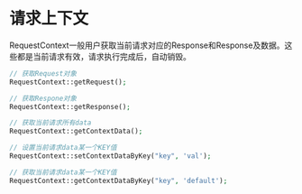 # 请求上下文

RequestContext一般用户获取当前请求对应的Response和Response及数据。这些都是当前请求有效，请求执行完成后，自动销毁。

```php
// 获取Request对象
RequestContext::getRequest();

// 获取Respone对象
RequestContext::getResponse();

// 获取当前请求所有data
RequestContext::getContextData();

// 设置当前请求data某一个KEY值
RequestContext::setContextDataByKey("key", 'val');

// 获取当前请求data某一个KEY值
RequestContext::getContextDataByKey("key", 'default');
```




